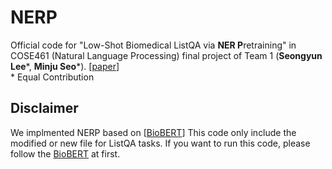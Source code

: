 # NERP
Official code for "Low-Shot Biomedical ListQA via **NER P**retraining" in COSE461 (Natural Language Processing) final project of Team 1 (**Seongyun Lee***, **Minju Seo***). [[paper](https://drive.google.com/file/d/1msO8wZZEccuJrA5vccDBA1LcofXkQy6X/view?usp=share_link)] <br>
\* Equal Contribution

## Disclaimer
We implmented NERP based on [[BioBERT](https://github.com/dmis-lab/biobert-pytorch)]
This code only include the modified or new file for ListQA tasks. 
If you want to run this code, please follow the [BioBERT](https://github.com/dmis-lab/biobert-pytorch) at first.